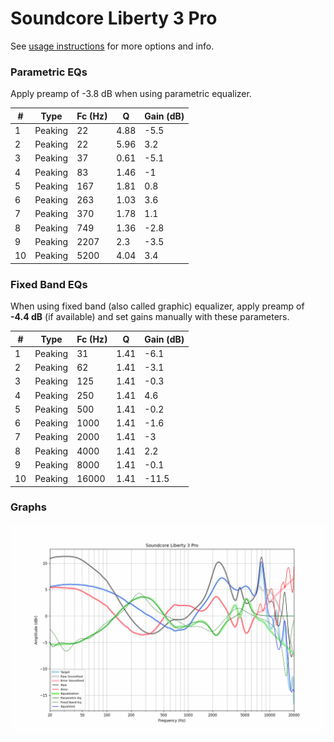 # Soundcore Liberty 3 Pro
See [usage instructions](https://github.com/jaakkopasanen/AutoEq#usage) for more options and info.

### Parametric EQs
Apply preamp of -3.8 dB when using parametric equalizer.

|   # | Type    |   Fc (Hz) |    Q |   Gain (dB) |
|-----|---------|-----------|------|-------------|
|   1 | Peaking |        22 | 4.88 |        -5.5 |
|   2 | Peaking |        22 | 5.96 |         3.2 |
|   3 | Peaking |        37 | 0.61 |        -5.1 |
|   4 | Peaking |        83 | 1.46 |        -1   |
|   5 | Peaking |       167 | 1.81 |         0.8 |
|   6 | Peaking |       263 | 1.03 |         3.6 |
|   7 | Peaking |       370 | 1.78 |         1.1 |
|   8 | Peaking |       749 | 1.36 |        -2.8 |
|   9 | Peaking |      2207 | 2.3  |        -3.5 |
|  10 | Peaking |      5200 | 4.04 |         3.4 |

### Fixed Band EQs
When using fixed band (also called graphic) equalizer, apply preamp of **-4.4 dB** (if available) and set gains manually with these parameters.

|   # | Type    |   Fc (Hz) |    Q |   Gain (dB) |
|-----|---------|-----------|------|-------------|
|   1 | Peaking |        31 | 1.41 |        -6.1 |
|   2 | Peaking |        62 | 1.41 |        -3.1 |
|   3 | Peaking |       125 | 1.41 |        -0.3 |
|   4 | Peaking |       250 | 1.41 |         4.6 |
|   5 | Peaking |       500 | 1.41 |        -0.2 |
|   6 | Peaking |      1000 | 1.41 |        -1.6 |
|   7 | Peaking |      2000 | 1.41 |        -3   |
|   8 | Peaking |      4000 | 1.41 |         2.2 |
|   9 | Peaking |      8000 | 1.41 |        -0.1 |
|  10 | Peaking |     16000 | 1.41 |       -11.5 |

### Graphs
![](./Soundcore%20Liberty%203%20Pro.png)
